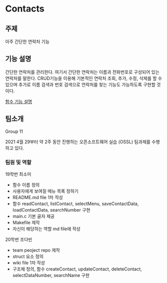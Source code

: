 # Contacts

## 주제
아주 간단한 연락처 기능

## 기능 설명
간단한 연락처를 관리한다. 여기서 간단한 연락처는 이름과 전화번호로 구성되어 있는 연락처를 말한다.
CRUD기능을 이용해 기본적인 연락처 조회, 추가, 수정, 삭제를 할 수 있으며 추가로 이름 검색과 번호 검색으로 연락처를 찾는 기능도 가능하도록 구현할 것이다.

[함수 기능 설명](https://github.com/soso-light/miniproject-contacts/blob/c5032981e214c7366e9768ba3bc97ca2e37c8c37/funtion.md)

## 팀소개
Group 11

2021 4월 29부터 약 2주 동안 진행하는 오픈소프트웨어 실습 (OSSL) 팀과제를 수행하고 있다.

### 팀원 및 역할
19학번 최소미
 - 함수 이름 정의
 - 사용자에게 보여질 메뉴 목록 정하기
 - README.md file 1차 작성
 - 함수 readContact, listContact, selectMenu, saveContactData, loadContactData, searchNumber 구현
 - main.c 기본 골자 제공
 - Makefile  제작
 - 자신이 해당하는 역할 md file에 작성


20학번 조다빈
 - team peoject repo 제작
 - struct 요소 정의
 - wiki file 1차 작성
 - 구조체 정의, 함수 createContact, updateContact, deleteContact, selectDataNumber, searchName 구현
